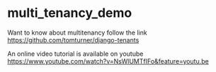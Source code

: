 # multi_tenancy_demo

Want to know about multitenancy follow the link
https://github.com/tomturner/django-tenants

An online video tutorial is available on youtube https://www.youtube.com/watch?v=NsWlUMTfIFo&feature=youtu.be
